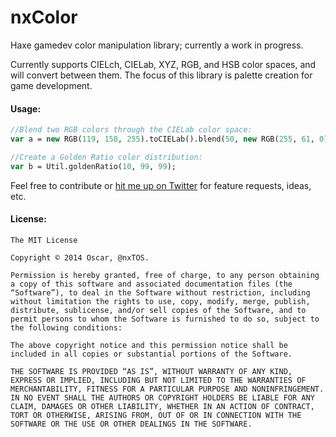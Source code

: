 nxColor
=======

Haxe gamedev color manipulation library; currently a work in progress.

Currently supports CIELch, CIELab, XYZ, RGB, and HSB color spaces, and will convert between them.
The focus of this library is palette creation for game development.

#### Usage:

````haxe
//Blend two RGB colors through the CIELab color space:
var a = new RGB(119, 158, 255).toCIELab().blend(50, new RGB(255, 61, 0).toCIELab());

//Create a Golden Ratio color distribution:
var b = Util.goldenRatio(10, 99, 99);
````


Feel free to contribute or [hit me up on Twitter](http://twitter.com/ocsims) for feature requests, ideas, etc.

#### License:
````
The MIT License

Copyright © 2014 Oscar, @nxTOS.

Permission is hereby granted, free of charge, to any person obtaining a copy of this software and associated documentation files (the “Software”), to deal in the Software without restriction, including without limitation the rights to use, copy, modify, merge, publish, distribute, sublicense, and/or sell copies of the Software, and to permit persons to whom the Software is furnished to do so, subject to the following conditions:

The above copyright notice and this permission notice shall be included in all copies or substantial portions of the Software.

THE SOFTWARE IS PROVIDED “AS IS”, WITHOUT WARRANTY OF ANY KIND, EXPRESS OR IMPLIED, INCLUDING BUT NOT LIMITED TO THE WARRANTIES OF MERCHANTABILITY, FITNESS FOR A PARTICULAR PURPOSE AND NONINFRINGEMENT. IN NO EVENT SHALL THE AUTHORS OR COPYRIGHT HOLDERS BE LIABLE FOR ANY CLAIM, DAMAGES OR OTHER LIABILITY, WHETHER IN AN ACTION OF CONTRACT, TORT OR OTHERWISE, ARISING FROM, OUT OF OR IN CONNECTION WITH THE SOFTWARE OR THE USE OR OTHER DEALINGS IN THE SOFTWARE.
````


